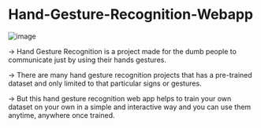 # Hand-Gesture-Recognition-Webapp
![image](https://user-images.githubusercontent.com/82441801/190888569-c28d75eb-65a4-4094-b61f-17ad6f346e0b.png)


-> Hand Gesture Recognition is a project made for the dumb people to communicate just by using their hands gestures.

-> There are many hand gesture recognition projects that has a pre-trained dataset and only limited to that particular signs or gestures.

-> But this hand gesture recognition web app helps to train your own dataset on your own in a simple and interactive way and you can use them anytime, anywhere once trained.
